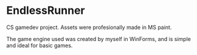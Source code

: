 # EndlessRunner
CS gamedev project. Assets were profesionally made in MS paint.

The game engine used was created by myself in WinForms, and is simple and ideal for basic games. 
